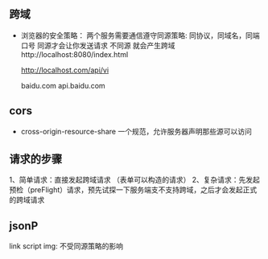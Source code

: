 ## 跨域
- 浏览器的安全策略：
  两个服务需要通信遵守同源策略: 同协议，同域名，同端口号
  同源才会让你发送请求
  不同源 就会产生跨域
  http://localhost:8080/index.html

  http://localhost.com/api/vi 

  baidu.com api.baidu.com

##  cors
- cross-origin-resource-share
  一个规范，允许服务器声明那些源可以访问

## 请求的步骤
1、简单请求：直接发起跨域请求 （表单可以构造的请求）
2、复杂请求：先发起预检（preFlight）请求，预先试探一下服务端支不支持跨域，之后才会发起正式的跨域请求

## jsonP
link script img: 不受同源策略的影响